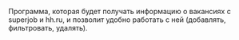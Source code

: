 Программа, которая будет получать информацию о вакансиях с superjob и hh.ru,
и позволит удобно работать с ней (добавлять, фильтровать, удалять).

